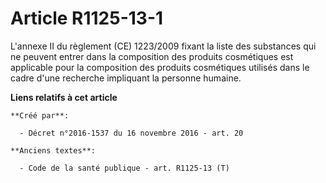 # Article R1125-13-1

L'annexe II du règlement (CE) 1223/2009 fixant la liste des substances qui ne peuvent entrer dans la composition des produits
cosmétiques est applicable pour la composition des produits cosmétiques utilisés dans le cadre d'une recherche impliquant la
personne humaine.

**Liens relatifs à cet article**

	**Créé par**:

	  - Décret n°2016-1537 du 16 novembre 2016 - art. 20

	**Anciens textes**:

	  - Code de la santé publique - art. R1125-13 (T)
